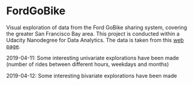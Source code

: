 # FordGoBike
Visual exploration of data from the Ford GoBike sharing system, covering the greater San Francisco Bay area. This project is conducted within a Udacity Nanodegree for Data Analytics. The data is taken from this [web page](https://www.fordgobike.com/system-data).

2019-04-11: Some interesting univariate explorations have been made (number of rides between different hours, weekdays and months)

2019-04-12: Some interesting bivariate explorations have been made
